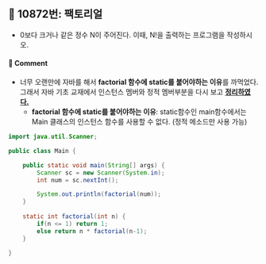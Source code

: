 ## 📌 10872번: 팩토리얼

* 0보다 크거나 같은 정수 N이 주어진다. 이때, N!을 출력하는 프로그램을 작성하시오.

#### 📝 Comment
* 너무 오랜만에 자바를 해서 **factorial 함수에 static를 붙어야하는 이유**를 까먹었다. 그래서 자바 기초 교재에서 인스턴스 멤버와 정적 멤버부분을 다시 보고 __[정리하였다.](../../book/part1/chapter04.md#06-5-인스턴스-멤버와-정적-멤버)__
	- __factorial 함수에 static를 붙어야하는 이유__: static함수인 main함수에서는 Main 클래스의 인스턴스 함수를 사용할 수 없다. (정적 메소드만 사용 가능)

```java
import java.util.Scanner;

public class Main {

	public static void main(String[] args) {
		Scanner sc = new Scanner(System.in);
		int num = sc.nextInt();

		System.out.println(factorial(num));
	}
	
	static int factorial(int n) {
		if(n <= 1) return 1;
		else return n * factorial(n-1);
	}
	
}
```